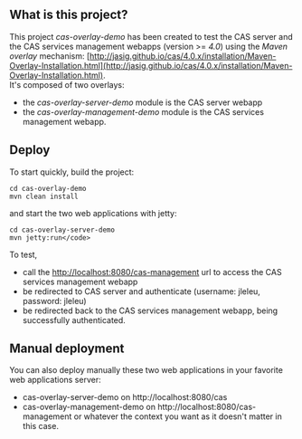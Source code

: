 ## What is this project?

This project *cas-overlay-demo* has been created to test the CAS server and the CAS services management webapps (version >= *4.0*) using the *Maven overlay* mechanism: [http://jasig.github.io/cas/4.0.x/installation/Maven-Overlay-Installation.html](http://jasig.github.io/cas/4.0.x/installation/Maven-Overlay-Installation.html).  
It's composed of two overlays:

- the *cas-overlay-server-demo* module is the CAS server webapp
- the *cas-overlay-management-demo* module is the CAS services management webapp.

## Deploy

To start quickly, build the project:

    cd cas-overlay-demo
    mvn clean install

and start the two web applications with jetty:

    cd cas-overlay-server-demo
    mvn jetty:run</code>

To test,

- call the [http://localhost:8080/cas-management](http://localhost:8080/cas-management) url to access the CAS services management webapp
- be redirected to CAS server and authenticate (username: jleleu, password: jleleu)
- be redirected back to the CAS services management webapp, being successfully authenticated.

## Manual deployment

You can also deploy manually these two web applications in your favorite web applications server:

- cas-overlay-server-demo on http://localhost:8080/cas
- cas-overlay-management-demo on http://localhost:8080/cas-management or whatever the context you want as it doesn't matter in this case.

